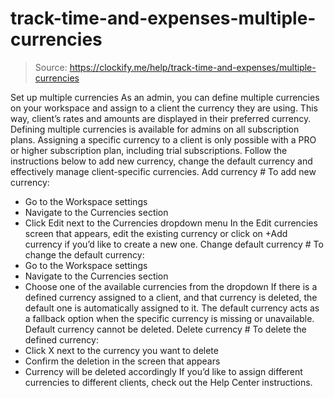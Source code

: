 # track-time-and-expenses-multiple-currencies

> Source: https://clockify.me/help/track-time-and-expenses/multiple-currencies

Set up multiple currencies
As an admin, you can define multiple currencies on your workspace and assign to a client the currency they are using. This way, client’s rates and amounts are displayed in their preferred currency.
Defining multiple currencies is available for admins on all subscription plans. Assigning a specific currency to a client is only possible with a PRO or higher subscription plan, including trial subscriptions.
Follow the instructions below to add new currency, change the default currency and effectively manage client-specific currencies.
Add currency #
To add new currency:
- Go to the Workspace settings
- Navigate to the Currencies section
- Click Edit next to the Currencies dropdown menu
In the Edit currencies screen that appears, edit the existing currency or click on +Add currency if you’d like to create a new one.
Change default currency #
To change the default currency:
- Go to the Workspace settings
- Navigate to the Currencies section
- Choose one of the available currencies from the dropdown
If there is a defined currency assigned to a client, and that currency is deleted, the default one is automatically assigned to it. The default currency acts as a fallback option when the specific currency is missing or unavailable. Default currency cannot be deleted.
Delete currency #
To delete the defined currency:
- Click X next to the currency you want to delete
- Confirm the deletion in the screen that appears
- Currency will be deleted accordingly
If you’d like to assign different currencies to different clients, check out the Help Center instructions.